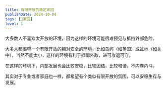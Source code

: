 ```yaml
---
title: 有限开放的稳定家园
publishDate: 2024-10-04
tags: [🏡家园]
level: 1
---
```


大多数人不喜欢太开放的环境，因为这样的环境可能很难预见与抵挡外部危险。

大多人都渴望一个有限开放的相对安全的环境，比如岛屿（如英国）或盆地（如关中），当然不能太小，这样的环境有利于抵御外敌，进可攻退可守。

在这样的环境下，内部发展也会比较安稳，比较团结，比较和谐，不内卷内斗。

其实对于专业或者家庭也一样，都希望有个类似有限开放的氛围，可以安稳生存与发展。
